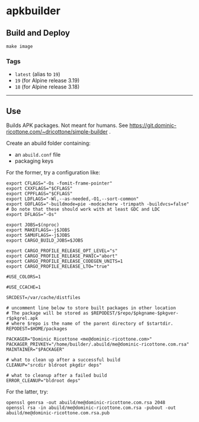 # apkbuilder


## Build and Deploy

```
make image
```


### Tags

 + `latest` (alias to `19`)
 + `19` (for Alpine release 3.19)
 + `18` (for Alpine release 3.18)

----

## Use

Builds APK packages.
Not meant for humans.
See https://git.dominic-ricottone.com/~dricottone/simple-builder .

Create an abuild folder containing:

 * an `abuild.conf` file
 * packaging keys

For the former, try a configuration like:

```
export CFLAGS="-Os -fomit-frame-pointer"
export CXXFLAGS="$CFLAGS"
export CPPFLAGS="$CFLAGS"
export LDFLAGS="-Wl,--as-needed,-O1,--sort-common"
export GOFLAGS="-buildmode=pie -modcacherw -trimpath -buildvcs=false"
# Do note that these should work with at least GDC and LDC
export DFLAGS="-Os"

export JOBS=$(nproc)
export MAKEFLAGS=-j$JOBS
export SAMUFLAGS=-j$JOBS
export CARGO_BUILD_JOBS=$JOBS

export CARGO_PROFILE_RELEASE_OPT_LEVEL="s"
export CARGO_PROFILE_RELEASE_PANIC="abort"
export CARGO_PROFILE_RELEASE_CODEGEN_UNITS=1
export CARGO_PROFILE_RELEASE_LTO="true"

#USE_COLORS=1

#USE_CCACHE=1

SRCDEST=/var/cache/distfiles

# uncomment line below to store built packages in other location
# The package will be stored as $REPODEST/$repo/$pkgname-$pkgver-r$pkgrel.apk
# where $repo is the name of the parent directory of $startdir.
REPODEST=$HOME/packages

PACKAGER="Dominic Ricottone <me@dominic-ricottone.com>"
PACKAGER_PRIVKEY="/home/builder/.abuild/me@dominic-ricottone.com.rsa"
MAINTAINER="$PACKAGER"

# what to clean up after a successful build
CLEANUP="srcdir bldroot pkgdir deps"

# what to cleanup after a failed build
ERROR_CLEANUP="bldroot deps"
```

For the latter, try:

```
openssl genrsa -out abuild/me@dominic-ricottone.com.rsa 2048
openssl rsa -in abuild/me@dominic-ricottone.com.rsa -pubout -out abuild/me@dominic-ricottone.com.rsa.pub
```

